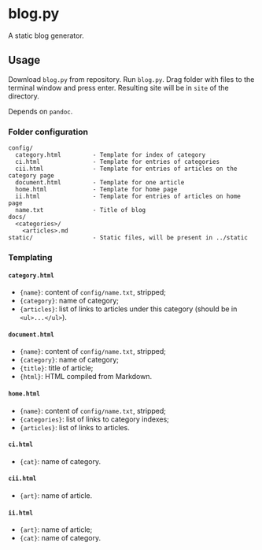 # blog.py
A static blog generator.

## Usage
Download `blog.py` from repository. Run `blog.py`. Drag folder with files to the terminal window and press enter.
Resulting site will be in `site` of the directory.

Depends on `pandoc`.

### Folder configuration
```
config/
  category.html         - Template for index of category
  ci.html               - Template for entries of categories
  cii.html              - Template for entries of articles on the category page
  document.html         - Template for one article
  home.html             - Template for home page
  ii.html               - Template for entries of articles on home page
  name.txt              - Title of blog
docs/
  <categories>/
    <articles>.md
static/                 - Static files, will be present in ../static
```

### Templating
#### `category.html`
 - `{name}`: content of `config/name.txt`, stripped;
 - `{category}`: name of category;
 - `{articles}`: list of links to articles under this category (should be in `<ul>...</ul>`).
 
#### `document.html`
 - `{name}`: content of `config/name.txt`, stripped;
 - `{category}`: name of category;
 - `{title}`: title of article;
 - `{html}`: HTML compiled from Markdown.
 
#### `home.html`
 - `{name}`: content of `config/name.txt`, stripped;
 - `{categories}`: list of links to category indexes;
 - `{articles}`: list of links to articles.

#### `ci.html`
 - `{cat}`: name of category.

#### `cii.html`
 - `{art}`: name of article.

#### `ii.html`
 - `{art}`: name of article;
 - `{cat}`: name of category.
